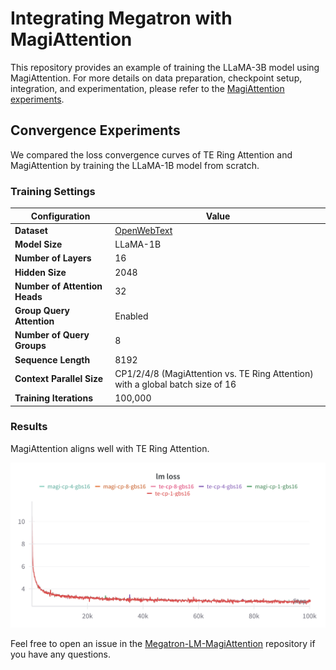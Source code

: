 # Integrating Megatron with MagiAttention

This repository provides an example of training the LLaMA-3B model using MagiAttention. For more details on data preparation, checkpoint setup, integration, and experimentation, please refer to the [MagiAttention experiments](https://github.com/SandAI-org/Megatron-LM-MagiAttention/pull/1).

## Convergence Experiments

We compared the loss convergence curves of TE Ring Attention and MagiAttention by training the LLaMA-1B model from scratch.

### Training Settings

| **Configuration**                 | **Value**                                                                                |
| ----------------------------- | -------------------------------------------------------------------------------------------- |
| **Dataset**                   | [OpenWebText](https://huggingface.co/datasets/Skylion007/openwebtext)                        |
| **Model Size**                | LLaMA-1B                                                                                     |
| **Number of Layers**          | 16                                                                                           |
| **Hidden Size**               | 2048                                                                                         |
| **Number of Attention Heads** | 32                                                                                           |
| **Group Query Attention**     | Enabled                                                                                      |
| **Number of Query Groups**    | 8                                                                                            |
| **Sequence Length**           | 8192                                                                                         |
| **Context Parallel Size**     | CP1/2/4/8 (MagiAttention vs. TE Ring Attention) with a global batch size of 16               |
| **Training Iterations**       | 100,000                                                                                      |


### Results

MagiAttention aligns well with TE Ring Attention.

![Results](./results.png)

Feel free to open an issue in the [Megatron-LM-MagiAttention](https://github.com/SandAI-org/Megatron-LM-MagiAttention) repository if you have any questions.